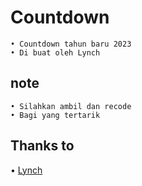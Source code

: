 # Countdown

```echo
• Countdown tahun baru 2023
• Di buat oleh Lynch
```
## note
```echo
• Silahkan ambil dan recode
• Bagi yang tertarik
````
## Thanks to

• [Lynch]("https://github.com/zeev-x")
